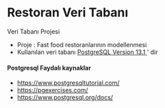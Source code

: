 # Restoran Veri Tabanı
Veri Tabanı Projesi
* Proje : Fast food restoranlarının modellenmesi
* Kullanılan veri tabanı [PostgreSQL Version 13.1	](https://www.postgresql.org/) ' dir

#### Postgresql Faydalı kaynaklar

* https://www.postgresqltutorial.com/
* https://pgexercises.com/
* https://www.postgresql.org/docs/
